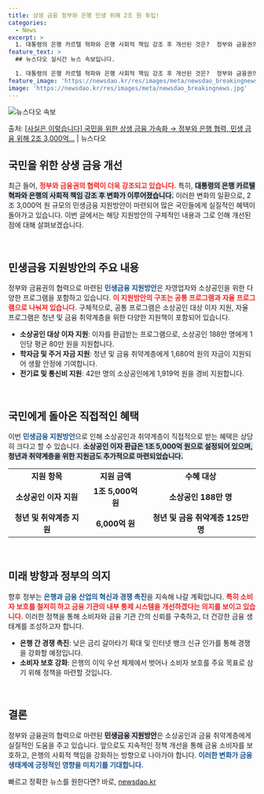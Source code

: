 ```yaml
---
title: 상생 금융 정부와 은행 민생 위해 2조 원 투입!
categories:
  - News
excerpt: >
  1. 대통령의 은행 카르텔 혁파와 은행 사회적 책임 강조 후 개선된 것은?  정부와 금융권의 2조 3,000…
feature_text: >
  ## 뉴스다오 실시간 뉴스 속보입니다.

  1. 대통령의 은행 카르텔 혁파와 은행 사회적 책임 강조 후 개선된 것은?  정부와 금융권의 2조 3,000…
feature_image: 'https://newsdao.kr/res/images/meta/newsdao_breakingnews.jpg'
image: 'https://newsdao.kr/res/images/meta/newsdao_breakingnews.jpg'
---
```


![뉴스다오 속보](https://newsdao.kr/res/images/meta/newsdao_breakingnews.jpg)

<p>출처: <a href="https://newsdao.kr/3528" rel="dofollow">[사실은 이렇습니다] 국민을 위한 상생 금융 가속화 → 정부와 은행 협력, 민생 금융 위해 2조 3,000억…</a> | 뉴스다오</p>

<h2 data-ke-size="size26">국민을 위한 상생 금융 개선</h2>

<p data-ke-size="size16">최근 들어, <b><span style="color: #ee2323;">정부와 금융권의 협력이 더욱 강조되고 있습니다.</span></b> 특히, <b><span style="background-color: #21538527;">대통령의 은행 카르텔 혁파와 은행의 사회적 책임 강조 후 변화가 이루어졌습니다.</span></b> 이러한 변화의 일환으로, 2조 3,000억 원 규모의 민생금융 지원방안이 마련되어 많은 국민들에게 실질적인 혜택이 돌아가고 있습니다. 이번 글에서는 해당 지원방안의 구체적인 내용과 그로 인해 개선된 점에 대해 살펴보겠습니다.</p>

<p data-ke-size="size16">&nbsp;</p>

<h2 data-ke-size="size26">민생금융 지원방안의 주요 내용</h2>

<p data-ke-size="size16">정부와 금융권의 협력으로 마련된 <b><span style="color: #1a5490;">민생금융 지원방안</span></b>은 자영업자와 소상공인을 위한 다양한 프로그램을 포함하고 있습니다. <b><span style="color: #ee2323;">이 지원방안의 구조는 공통 프로그램과 자율 프로그램으로 나눠져 있습니다.</span></b> 구체적으로, 공통 프로그램은 소상공인 대상 이자 지원, 자율 프로그램은 청년 및 금융 취약계층을 위한 다양한 지원책이 포함되어 있습니다.</p>

<ul>
    <li><b>소상공인 대상 이자 지원</b>: 이자를 환급받는 프로그램으로, 소상공인 188만 명에게 1인당 평균 80만 원을 지원합니다.</li>
    <li><b>학자금 및 주거 자금 지원</b>: 청년 및 금융 취약계층에게 1,680억 원의 자금이 지원되어 생활 안정에 기여합니다.</li>
    <li><b>전기료 및 통신비 지원</b>: 42만 명의 소상공인에게 1,919억 원을 경비 지원합니다.</li>
</ul>

<p data-ke-size="size16">&nbsp;</p>

<h2 data-ke-size="size26">국민에게 돌아온 직접적인 혜택</h2>

<p data-ke-size="size16">이번 <b><span style="color: #1a5490;">민생금융 지원방안</span></b>으로 인해 소상공인과 취약계층이 직접적으로 받는 혜택은 상당히 크다고 할 수 있습니다. <b><span style="background-color: #21538527;">소상공인 이자 환급은 1조 5,000억 원으로 설정되어 있으며, 청년과 취약계층을 위한 지원금도 추가적으로 마련되었습니다.</span></b></p>

<table style="width: 100%;">
    <tr>
        <td style="text-align: center; height: 17px;"><b>지원 항목</b></td>
        <td style="text-align: center; height: 17px;"><b>지원 금액</b></td>
        <td style="text-align: center; height: 17px;"><b>수혜 대상</b></td>
    </tr>
    <tr>
        <td style="text-align: center; height: 17px;"><b>소상공인 이자 지원</b></td>
        <td style="text-align: center; height: 17px;"><b>1조 5,000억 원</b></td>
        <td style="text-align: center; height: 17px;"><b>소상공인 188만 명</b></td>
    </tr>
    <tr>
        <td style="text-align: center; height: 17px;"><b>청년 및 취약계층 지원</b></td>
        <td style="text-align: center; height: 17px;"><b>6,000억 원</b></td>
        <td style="text-align: center; height: 17px;"><b>청년 및 금융 취약계층 125만 명</b></td>
    </tr>
</table>

<p data-ke-size="size16">&nbsp;</p>

<h2 data-ke-size="size26">미래 방향과 정부의 의지</h2>

<p data-ke-size="size16">향후 정부는 <b><span style="color: #1a5490;">은행과 금융 산업의 혁신과 경쟁 촉진</span></b>을 지속해 나갈 계획입니다. <b><span style="color: #ee2323;">특히 소비자 보호를 철저히 하고 금융 기관의 내부 통제 시스템을 개선하겠다는 의지를 보이고 있습니다.</span></b> 이러한 정책을 통해 소비자와 금융 기관 간의 신뢰를 구축하고, 더 건강한 금융 생태계를 조성하고자 합니다.</p>

<ul>
    <li><b>은행 간 경쟁 촉진</b>: 낮은 금리 갈아타기 확대 및 인터넷 뱅크 신규 인가를 통해 경쟁을 강화할 예정입니다.</li>
    <li><b>소비자 보호 강화</b>: 은행의 이익 우선 체제에서 벗어나 소비자 보호를 주요 목표로 삼기 위해 정책을 마련할 것입니다.</li>
</ul>

<p data-ke-size="size16">&nbsp;</p>

<h2 data-ke-size="size26">결론</h2>

<p data-ke-size="size16">정부와 금융권의 협력으로 마련된 <b><span style="background-color: #21538527;">민생금융 지원방안</span></b>은 소상공인과 금융 취약계층에게 실질적인 도움을 주고 있습니다. 앞으로도 지속적인 정책 개선을 통해 금융 소비자를 보호하고, 은행의 사회적 책임을 강화하는 방향으로 나아가야 합니다. <b><span style="color: #1a5490;">이러한 변화가 금융 생태계에 긍정적인 영향을 미치기를 기대합니다.</span></b></p> 

빠르고 정확한 뉴스를 원한다면? 바로, <a href="https://newsdao.kr" rel="dofollow">newsdao.kr</a>


